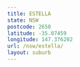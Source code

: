 ```yaml
---
title: ESTELLA
state: NSW
postcode: 2650
latitude: -35.07459
longitude: 147.376202
url: /nsw/estella/
layout: suburb
---
```

